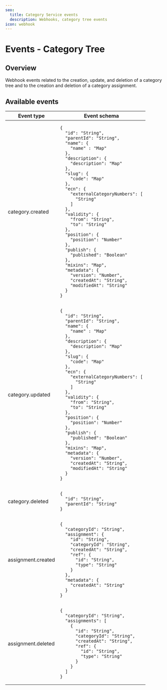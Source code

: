 ```yaml
---
seo:
  title: Category Service events
  description: Webhooks, category tree events
icon: webhook
---
```


# Events - Category Tree

## Overview

Webhook events related to the creation, update, and deletion of a category tree and to the creation and deletion of a category assignment.

## Available events

<table><thead><tr><th>Event type</th><th>Event schema</th></tr></thead><tbody><tr><td>category.created</td><td><pre class="language-json"><code class="lang-json">{
  "id": "String",
  "parentId": "String",
  "name": {
    "name" : "Map"
  },
  "description": {
    "description": "Map"
  },
  "slug": {
    "code": "Map"
  },
  "ecn": {
    "externalCategoryNumbers": [
      "String"
    ]
  },
  "validity": {
    "from": "String",
    "to": "String"
  },
  "position": {
    "position": "Number"
  },
  "publish": {
    "published": "Boolean"
  },
  "mixins": "Map",
  "metadata": {
    "version": "Number",
    "createdAt": "String",
    "modifiedAt": "String"
  }
}
</code></pre></td></tr><tr><td>category.updated</td><td><pre class="language-json"><code class="lang-json">{
  "id": "String",
  "parentId": "String",
  "name": {
    "name" : "Map"
  },
  "description": {
    "description": "Map"
  },
  "slug": {
    "code": "Map"
  },
  "ecn": {
    "externalCategoryNumbers": [
      "String"
    ]
  },
  "validity": {
    "from": "String",
    "to": "String"
  },
  "position": {
    "position": "Number"
  },
  "publish": {
    "published": "Boolean"
  },
  "mixins": "Map",
  "metadata": {
    "version": "Number",
    "createdAt": "String",
    "modifiedAt": "String"
  }
}
</code></pre></td></tr><tr><td>category.deleted</td><td><pre class="language-json"><code class="lang-json">{
  "id": "String",
  "parentId": "String"
}
</code></pre></td></tr><tr><td>assignment.created</td><td><pre class="language-json"><code class="lang-json">{
  "categoryId": "String",
  "assignment": {
    "id": "String",
    "categoryId": "String",
    "createdAt": "String",
    "ref": {
      "id": "String",
      "type": "String"
    }
  },
  "metadata": {
    "createdAt": "String"
  }
}
</code></pre></td></tr><tr><td>assignment.deleted</td><td><pre class="language-json"><code class="lang-json">{
  "categoryId": "String",
  "assignments": [
    {
      "id": "String",
      "categoryId": "String",
      "createdAt": "String",
      "ref": {
        "id": "String",
        "type": "String"
      }
    }
  ]
}
</code></pre></td></tr></tbody></table>
